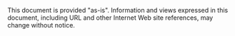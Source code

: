 This document is provided "as-is". Information and views expressed in this document, including URL and other Internet Web site references, may change without notice.